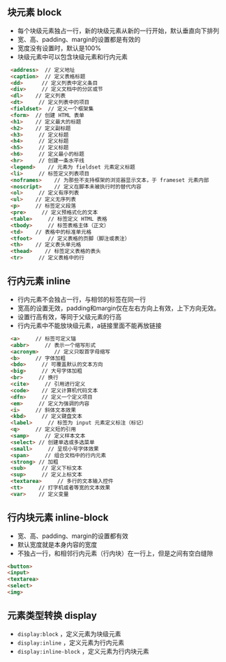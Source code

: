 ## 块元素 block
- 每个块级元素独占一行，新的块级元素从新的一行开始，默认垂直向下排列
- 宽、高、padding、margin的设置都是有效的
- 宽度没有设置时，默认是100%
- 块级元素中可以包含块级元素和行内元素

```html
 <address>  // 定义地址 
 <caption>  // 定义表格标题 
 <dd>      // 定义列表中定义条目 
 <div>     // 定义文档中的分区或节 
 <dl>    // 定义列表 
 <dt>     // 定义列表中的项目 
 <fieldset>  // 定义一个框架集 
 <form>  // 创建 HTML 表单 
 <h1>    // 定义最大的标题
 <h2>    // 定义副标题
 <h3>     // 定义标题
 <h4>     // 定义标题
 <h5>     // 定义标题
 <h6>     // 定义最小的标题
 <hr>     // 创建一条水平线
 <legend>    // 元素为 fieldset 元素定义标题
 <li>     // 标签定义列表项目
 <noframes>    // 为那些不支持框架的浏览器显示文本，于 frameset 元素内部
 <noscript>    // 定义在脚本未被执行时的替代内容
 <ol>     // 定义有序列表
 <ul>    // 定义无序列表
 <p>     // 标签定义段落
 <pre>     // 定义预格式化的文本
 <table>     // 标签定义 HTML 表格
 <tbody>     // 标签表格主体（正文）
 <td>    // 表格中的标准单元格
 <tfoot>     // 定义表格的页脚（脚注或表注）
 <th>    // 定义表头单元格
 <thead>    // 标签定义表格的表头
 <tr>     // 定义表格中的行

```

## 行内元素 inline
- 行内元素不会独占一行，与相邻的标签在同一行
- 宽高的设置无效，padding和margin仅在左右方向上有效，上下方向无效。
- 设置行高有效，等同于父级元素的行高
- 行内元素中不能放块级元素，a链接里面不能再放链接

```html
 <a>     // 标签可定义锚 
 <abbr>     // 表示一个缩写形式 
 <acronym>     // 定义只取首字母缩写 
 <b>     // 字体加粗 
 <bdo>     // 可覆盖默认的文本方向 
 <big>     // 大号字体加粗 
 <br>     // 换行 
 <cite>     // 引用进行定义 
 <code>    // 定义计算机代码文本
 <dfn>     // 定义一个定义项目
 <em>     // 定义为强调的内容
 <i>     // 斜体文本效果
 <kbd>     // 定义键盘文本
 <label>     // 标签为 input 元素定义标注（标记）
 <q>     // 定义短的引用
 <samp>     // 定义样本文本
 <select> // 创建单选或多选菜单
 <small>     // 呈现小号字体效果
 <span>     // 组合文档中的行内元素
 <strong> // 加粗
 <sub>     // 定义下标文本
 <sup>     // 定义上标文本
 <textarea>     // 多行的文本输入控件
 <tt>     // 打字机或者等宽的文本效果
 <var>    // 定义变量

```

## 行内块元素 inline-block
- 宽、高、padding、margin的设置都有效
- 默认宽度就是本身内容的宽度
- 不独占一行，和相邻行内元素（行内块）在一行上，但是之间有空白缝隙

```html
<button> 
<input>   
<textarea> 
<select> 
<img>
```

## 元素类型转换 display
- `display:block` ，定义元素为块级元素
- `display:inline` ，定义元素为行内元素
- `display:inline-block` ，定义元素为行内块元素